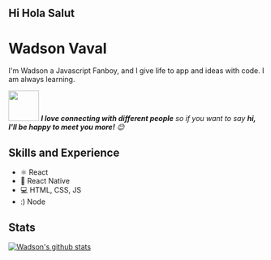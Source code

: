 <h2>Hi Hola Salut  

# Wadson  Vaval
I'm Wadson  a Javascript Fanboy, and I give life to app and ideas with code. I am always learning.

<img src="https://media.giphy.com/media/LnQjpWaON8nhr21vNW/giphy.gif" width="60"> <em><b>I love connecting with different people</b> so if you want to say <b>hi, I'll be happy to meet you more!</b> 😊</em>

## Skills and Experience
* ⚛ React
* 📱 React Native
* 💻 HTML, CSS, JS
* :)  Node

## Stats 

[![Wadson's github stats](https://github-readme-stats.vercel.app/api?username=Wadprog)](https://github.com/Wadprog/github-readme-stats) 

<!--START_SECTION:waka-->

<!--END_SECTION:waka-->